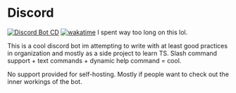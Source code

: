# Discord
[![Discord Bot CD](https://github.com/TomAndJerry342/Discord/actions/workflows/buildAndDeploy.yml/badge.svg)](https://github.com/TomAndJerry342/Discord/actions/workflows/buildAndDeploy.yml) [![wakatime](https://wakatime.com/badge/user/902e7fa8-1568-4cdd-9c52-fa04a942d34b/project/8c0d6ea5-30f8-4da0-9470-bf844eb2d3f4.svg)](https://wakatime.com/badge/user/902e7fa8-1568-4cdd-9c52-fa04a942d34b/project/8c0d6ea5-30f8-4da0-9470-bf844eb2d3f4) I spent way too long on this lol.



This is a cool discord bot im attempting to write with at least good practices in organization and mostly as a side project to learn TS.
Slash command support + text commands + dynamic help command = cool.
 
 No support provided for self-hosting. Mostly if people want to check out the inner workings of the bot.
